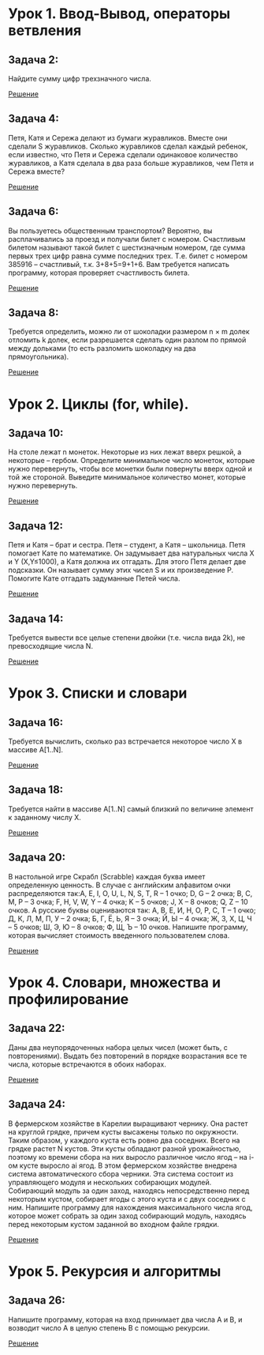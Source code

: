 # Урок 1. Ввод-Вывод, операторы ветвления

## Задача 2: 

Найдите сумму цифр трехзначного числа.

[Решение](/Lesson1/task2.py)

## Задача 4:

Петя, Катя и Сережа делают из бумаги журавликов. Вместе они сделали S журавликов. Сколько журавликов сделал каждый ребенок, если известно, что Петя и Сережа сделали одинаковое количество журавликов, а Катя сделала в два раза больше журавликов, чем Петя и Сережа вместе?

[Решение](/Lesson1/task4.py)

## Задача 6:

Вы пользуетесь общественным транспортом? Вероятно, вы расплачивались за проезд и получали билет с номером. Счастливым билетом называют такой билет с шестизначным номером, где сумма первых трех цифр равна сумме последних трех. Т.е. билет с номером 385916 – счастливый, т.к. 3+8+5=9+1+6. Вам требуется написать программу, которая проверяет счастливость билета.

[Решение](/Lesson1/task6.py)

## Задача 8:

Требуется определить, можно ли от шоколадки размером n × m долек отломить k долек, если разрешается сделать один разлом по прямой между дольками (то есть разломить шоколадку на два прямоугольника).

[Решение](/Lesson1/task8.py)

# Урок 2. Циклы (for, while).

## Задача 10:

На столе лежат n монеток. Некоторые из них лежат вверх решкой, а некоторые – гербом. Определите минимальное число монеток, которые нужно перевернуть, чтобы все монетки были повернуты вверх одной и той же стороной. Выведите минимальное количество монет, которые нужно перевернуть.

[Решение](/Lesson2/task10.py)

## Задача 12:

Петя и Катя – брат и сестра. Петя – студент, а Катя – школьница. Петя помогает Кате по математике. Он задумывает два натуральных числа X и Y (X,Y≤1000), а Катя должна их отгадать. Для этого Петя делает две подсказки. Он называет сумму этих чисел S и их произведение P. Помогите Кате отгадать задуманные Петей числа.

[Решение](/Lesson2/task12.py)

## Задача 14:

Требуется вывести все целые степени двойки (т.е. числа вида 2k), не превосходящие числа N.

[Решение](/Lesson2/task14.py)

# Урок 3. Списки и словари

## Задача 16:

Требуется вычислить, сколько раз встречается некоторое число X в массиве A[1..N].

[Решение](/Lesson3/task16.py)

## Задача 18:

Требуется найти в массиве A[1..N] самый близкий по величине элемент к заданному числу X. 

[Решение](/Lesson3/task18.py)

## Задача 20:

В настольной игре Скрабл (Scrabble) каждая буква имеет определенную ценность. В случае с английским алфавитом очки распределяются так:A, E, I, O, U, L, N, S, T, R – 1 очко; D, G – 2 очка; B, C, M, P – 3 очка; F, H, V, W, Y – 4 очка; K – 5 очков; J, X – 8 очков; Q, Z – 10 очков. А русские буквы оцениваются так: А, В, Е, И, Н, О, Р, С, Т – 1 очко; Д, К, Л, М, П, У – 2 очка; Б, Г, Ё, Ь, Я – 3 очка; Й, Ы – 4 очка; Ж, З, Х, Ц, Ч – 5 очков; Ш, Э, Ю – 8 очков; Ф, Щ, Ъ – 10 очков. Напишите программу, которая вычисляет стоимость введенного пользователем слова.

[Решение](/Lesson3/task20.py)

# Урок 4. Словари, множества и профилирование

## Задача 22:

Даны два неупорядоченных набора целых чисел (может быть, с повторениями). Выдать без повторений в порядке возрастания все те числа, которые встречаются в обоих наборах.

[Решение](/Lesson4/task22.py)

## Задача 24:

В фермерском хозяйстве в Карелии выращивают чернику. Она растет на круглой грядке, причем кусты высажены только по окружности. Таким образом, у каждого куста есть ровно два соседних. Всего на грядке растет N кустов.
Эти кусты обладают разной урожайностью, поэтому ко времени сбора на них выросло различное число ягод – на i-ом кусте выросло ai ягод.
В этом фермерском хозяйстве внедрена система автоматического сбора черники. Эта система состоит из управляющего модуля и нескольких собирающих модулей. Собирающий модуль за один заход, находясь непосредственно перед некоторым кустом, собирает ягоды с этого куста и с двух соседних с ним.
Напишите программу для нахождения максимального числа ягод, которое может собрать за один заход собирающий модуль, находясь перед некоторым кустом заданной во входном файле грядки.

[Решение](/Lesson4/task24.py)

# Урок 5. Рекурсия и алгоритмы

## Задача 26:

Напишите программу, которая на вход принимает два числа A и B, и возводит число А в целую степень B с помощью рекурсии.

[Решение](/Lesson5/task26.py)